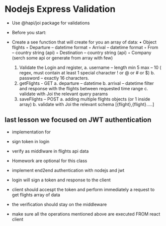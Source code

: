 # Nodejs Express Validation
- Use @hapi/joi package for validations
 
- Before you start:
- Create a see function that will create for you an array of data:
    • Object flights
        ◦ Departure – datetime format
        ◦ Arrival – datetime format
        ◦ From – country string (api)
        ◦ Destination – country string (api)
        ◦ Company (serch some api or generate from array with few)

    1. Validate the Login and register,
        a. username – length min 5 max – 10 ( regex, must contain at least 1 special character ! or @ or # or $)
        b. password – exactly 16 characters.
    2. getFlights  - GET
        a. departure – datetime
        b. arrival – datetime filter and response with the flights between requested  time range
        c. validate with Joi the relevant query params
    3. saveFlights – POST 
        a. adding multiple flights objects (or 1 inside array)
        b. validate with Joi the relevant schema [{flight},{flight}…..]


## last lesson we focused on JWT authentication

 

- implementation for 

- sign  token in login

- verify as middlware in flights api data

- Homework are optional for this class

- implement  end2end  authentication with nodejs and jwt

- login will sign a token and response to the client

- client should accespt the token and perform immediately a request to get flights array of data

- the verification should stay on the middleware

- make sure all the operations mentioned above are executed FROM react client


